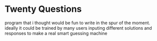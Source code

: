 # Twenty Questions

program that i thought would be fun to write in the spur of the moment. ideally it could be trained by many users inputing different solutions and responses to make a real smart guessing machine